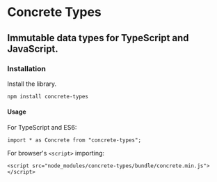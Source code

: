 
# Concrete Types
## Immutable data types for TypeScript and JavaScript.


### Installation

Install the library.

```
npm install concrete-types
```


#### Usage

For TypeScript and ES6:
```
import * as Concrete from "concrete-types";
```

For browser's `<script>` importing:
```
<script src="node_modules/concrete-types/bundle/concrete.min.js"></script>
```
